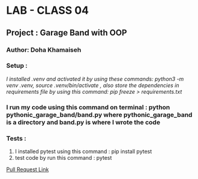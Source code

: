 # LAB - CLASS 04

## Project : Garage Band with OOP
### Author: Doha Khamaiseh

### Setup :
*I installed .venv and activated it by using these commands: python3 -m venv .venv, source .venv/bin/activate  , also store the dependencies in  requirements file by using this command: pip freeze > requirements.txt*


### I run my code using this command on terminal : python pythonic_garage_band/band.py where pythonic_garage_band is a directory and band.py is where I wrote the code

### Tests :
1. I installed pytest using this command : pip install pytest
2. test code by run this command : pytest


[Pull Request Link]()